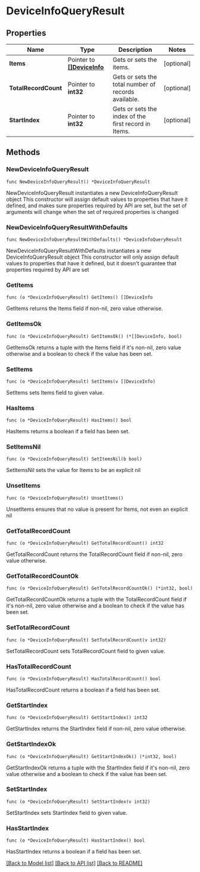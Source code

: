 # DeviceInfoQueryResult

## Properties

Name | Type | Description | Notes
------------ | ------------- | ------------- | -------------
**Items** | Pointer to [**[]DeviceInfo**](DeviceInfo.md) | Gets or sets the items. | [optional] 
**TotalRecordCount** | Pointer to **int32** | Gets or sets the total number of records available. | [optional] 
**StartIndex** | Pointer to **int32** | Gets or sets the index of the first record in Items. | [optional] 

## Methods

### NewDeviceInfoQueryResult

`func NewDeviceInfoQueryResult() *DeviceInfoQueryResult`

NewDeviceInfoQueryResult instantiates a new DeviceInfoQueryResult object
This constructor will assign default values to properties that have it defined,
and makes sure properties required by API are set, but the set of arguments
will change when the set of required properties is changed

### NewDeviceInfoQueryResultWithDefaults

`func NewDeviceInfoQueryResultWithDefaults() *DeviceInfoQueryResult`

NewDeviceInfoQueryResultWithDefaults instantiates a new DeviceInfoQueryResult object
This constructor will only assign default values to properties that have it defined,
but it doesn't guarantee that properties required by API are set

### GetItems

`func (o *DeviceInfoQueryResult) GetItems() []DeviceInfo`

GetItems returns the Items field if non-nil, zero value otherwise.

### GetItemsOk

`func (o *DeviceInfoQueryResult) GetItemsOk() (*[]DeviceInfo, bool)`

GetItemsOk returns a tuple with the Items field if it's non-nil, zero value otherwise
and a boolean to check if the value has been set.

### SetItems

`func (o *DeviceInfoQueryResult) SetItems(v []DeviceInfo)`

SetItems sets Items field to given value.

### HasItems

`func (o *DeviceInfoQueryResult) HasItems() bool`

HasItems returns a boolean if a field has been set.

### SetItemsNil

`func (o *DeviceInfoQueryResult) SetItemsNil(b bool)`

 SetItemsNil sets the value for Items to be an explicit nil

### UnsetItems
`func (o *DeviceInfoQueryResult) UnsetItems()`

UnsetItems ensures that no value is present for Items, not even an explicit nil
### GetTotalRecordCount

`func (o *DeviceInfoQueryResult) GetTotalRecordCount() int32`

GetTotalRecordCount returns the TotalRecordCount field if non-nil, zero value otherwise.

### GetTotalRecordCountOk

`func (o *DeviceInfoQueryResult) GetTotalRecordCountOk() (*int32, bool)`

GetTotalRecordCountOk returns a tuple with the TotalRecordCount field if it's non-nil, zero value otherwise
and a boolean to check if the value has been set.

### SetTotalRecordCount

`func (o *DeviceInfoQueryResult) SetTotalRecordCount(v int32)`

SetTotalRecordCount sets TotalRecordCount field to given value.

### HasTotalRecordCount

`func (o *DeviceInfoQueryResult) HasTotalRecordCount() bool`

HasTotalRecordCount returns a boolean if a field has been set.

### GetStartIndex

`func (o *DeviceInfoQueryResult) GetStartIndex() int32`

GetStartIndex returns the StartIndex field if non-nil, zero value otherwise.

### GetStartIndexOk

`func (o *DeviceInfoQueryResult) GetStartIndexOk() (*int32, bool)`

GetStartIndexOk returns a tuple with the StartIndex field if it's non-nil, zero value otherwise
and a boolean to check if the value has been set.

### SetStartIndex

`func (o *DeviceInfoQueryResult) SetStartIndex(v int32)`

SetStartIndex sets StartIndex field to given value.

### HasStartIndex

`func (o *DeviceInfoQueryResult) HasStartIndex() bool`

HasStartIndex returns a boolean if a field has been set.


[[Back to Model list]](../README.md#documentation-for-models) [[Back to API list]](../README.md#documentation-for-api-endpoints) [[Back to README]](../README.md)


